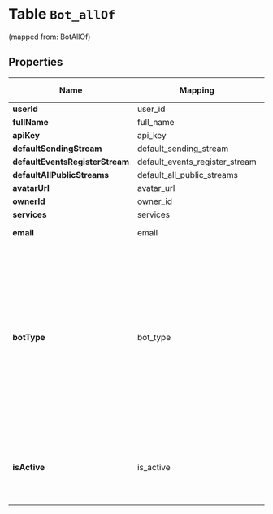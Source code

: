 
# Table `Bot_allOf` 
(mapped from: BotAllOf)

## Properties
Name | Mapping | SQL Type | Default | Type | Description | Notes
---- | ------- | -------- | ------- | ---- | ----------- | -----
**userId** | user_id | blob |  | [**kotlin.Any**](.md) |  |  [optional]
**fullName** | full_name | blob |  | [**kotlin.Any**](.md) |  |  [optional]
**apiKey** | api_key | blob |  | [**kotlin.Any**](.md) |  |  [optional]
**defaultSendingStream** | default_sending_stream | blob |  | [**kotlin.Any**](.md) |  |  [optional]
**defaultEventsRegisterStream** | default_events_register_stream | blob |  | [**kotlin.Any**](.md) |  |  [optional]
**defaultAllPublicStreams** | default_all_public_streams | blob |  | [**kotlin.Any**](.md) |  |  [optional]
**avatarUrl** | avatar_url | blob |  | [**kotlin.Any**](.md) |  |  [optional]
**ownerId** | owner_id | blob |  | [**kotlin.Any**](.md) |  |  [optional]
**services** | services | blob |  | [**kotlin.Any**](.md) |  |  [optional]
**email** | email | text |  | **kotlin.String** | The email of the bot.  |  [optional]
**botType** | bot_type | int |  | **kotlin.Int** | An integer describing the type of bot: * &#x60;1&#x60; for a &#x60;Generic&#x60; bot. * &#x60;2&#x60; for an &#x60;Incoming webhook&#x60; bot. * &#x60;3&#x60; for an &#x60;Outgoing webhook&#x60; bot. * &#x60;4&#x60; for an &#x60;Embedded&#x60; bot.  |  [optional]
**isActive** | is_active | boolean |  | **kotlin.Boolean** | A boolean describing whether the user account has been deactivated.  |  [optional]














